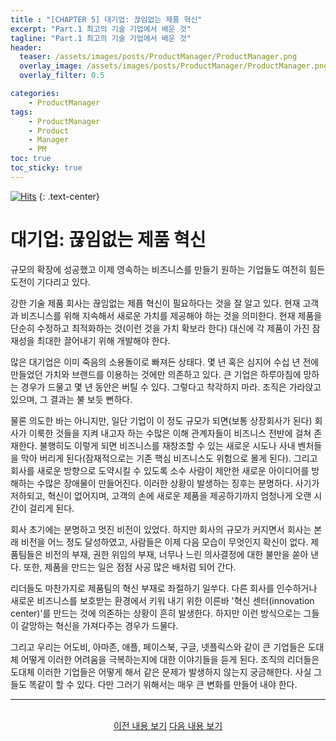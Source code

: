 ```yaml
---
title : "[CHAPTER 5] 대기업: 끊임없는 제품 혁신"
excerpt: "Part.1 최고의 기술 기업에서 배운 것"
tagline: "Part.1 최고의 기술 기업에서 배운 것"
header:
  teaser: /assets/images/posts/ProductManager/ProductManager.png
  overlay_image: /assets/images/posts/ProductManager/ProductManager.png
  overlay_filter: 0.5

categories:
    - ProductManager
tags:
    - ProductManager
    - Product
    - Manager
    - PM
toc: true
toc_sticky: true
---
```


[![Hits](https://hits.seeyoufarm.com/api/count/incr/badge.svg?url=https%3A%2F%2Fsanghyuk.dev%2Fproduct-manager%2F7%2F&count_bg=%23555555&title_bg=%230581A6&icon=&icon_color=%23E7E7E7&title=hits&edge_flat=false)](https://hits.seeyoufarm.com)
{: .text-center}

# 대기업: 끊임없는 제품 혁신

규모의 확장에 성공했고 이제 영속하는 비즈니스를 만들기 원하는 기업들도 여전히 힘든 도전이 기다리고 있다.

강한 기술 제품 회사는 끊임없는 제픔 혁신이 필요하다는 것을 잘 알고 있다. 현재 고객과 비즈니스를 위해 지속해서 새로운 가치를 제공해야 하는 것을 의미한다. 현재 제품을 단순히 수정하고 최적화하는 것(이런 것을 가치 확보라 한다) 대신에 각 제품이 가진 잠재성을 최대한 끌어내기 위해 개발해야 한다.

많은 대기업은 이미 죽음의 소용돌이로 빠져든 상태다. 몇 년 혹은 심지어 수십 년 전에 만들었던 가치와 브랜드를 이용하는 것에만 의존하고 있다. 큰 기업은 하루아침에 망하는 경우가 드물고 몇 년 동안은 버틸 수 있다. 그렇다고 착각하지 마라. 조직은 가라앉고 있으며, 그 결과는 불 보듯 뻔하다.

물론 의도한 바는 아니지만, 일단 기업이 이 정도 규모가 되면(보통 상장회사가 된다) 회사가 이룩한 것들을 지켜 내고자 하는 수많은 이해 관계자들이 비즈니스 전반에 걸쳐 존재한다. 불행히도 이렇게 되면 비즈니스를 재창조할 수 있는 새로운 시도나 사내 벤처들을 막아 버리게 된다(잠재적으로는 기존 핵심 비즈니스도 위험으로 몰게 된다). 그리고 회사를 새로운 방향으로 도약시킬 수 있도록 소수 사람이 제안한 새로운 아이디어를 방해하는 수많은 장애물이 만들어진다. 이러한 상황이 발생하는 징후는 분명하다. 사기가 저하되고, 혁신이 없어지며, 고객의 손에 새로운 제품을 제공하기까지 엄청나게 오랜 시간이 걸리게 된다. 

회사 초기에는 분명하고 멋진 비전이 있었다. 하지만 회사의 규모가 커지면서 회사는 본래 비전을 어느 정도 달성하였고, 사람들은 이제 다음 모습이 무엇인지 확신이 없다. 제품팀들은 비전의 부재, 권한 위임의 부재, 너무나 느린 의사결정에 대한 불만을 쏟아 낸다. 또한, 제품을 만드는 일은 점점 사공 많은 배처럼 되어 간다.

리더들도 마찬가지로 제품팀의 혁신 부재로 좌절하기 일쑤다. 다른 회사를 인수하거나 새로운 비즈니스를 보호받는 환경에서 키워 내기 위한 이른바 '혁신 센터(innovation center)'를 만드는 것에 의존하는 상황이 흔히 발생한다. 하지만 이런 방식으로는 그들이 갈망하는 혁신을 가져다주는 경우가 드물다.

그리고 우리는 어도비, 아마존, 애플, 페이스북, 구글, 넷플릭스와 같이 큰 기업들은 도대체 어떻게 이러한 어려움을 극복하는지에 대한 이야기들을 듣게 된다. 조직의 리더들은 도대체 이러한 기업들은 어떻게 해서 같은 문제가 발생하지 않는지 궁금해한다. 사실 그들도 똑같이 할 수 있다. 다만 그러기 위해서는 매우 큰 변화를 만들어 내야 한다.

---

<br/>
<center>
<a href="https://sanghyuk.dev/Product-Manager/5/" class="btn btn--info">이전 내용 보기</a>
<a href="https://sanghyuk.dev/Product-Manager/8/" class="btn btn--info">다음 내용 보기</a>
</center>